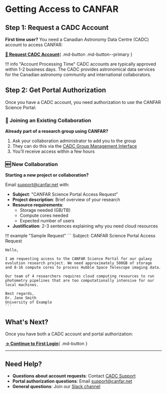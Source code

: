 # Getting Access to CANFAR

## Step 1: Request a CADC Account

**First time user?** You need a Canadian Astronomy Data Centre (CADC) account to access CANFAR:

[**🔗 Request CADC Account**](https://www.cadc-ccda.hia-iha.nrc-cnrc.gc.ca/en/auth/request.html){ .md-button .md-button--primary }

!!! info "Account Processing Time"
    CADC accounts are typically approved within 1-2 business days. The CADC provides
    astronomical data services for the Canadian astronomy community and international
    collaborators.

## Step 2: Get Portal Authorization

Once you have a CADC account, you need authorization to use the CANFAR Science Portal:

### 🤝 Joining an Existing Collaboration

**Already part of a research group using CANFAR?**

1. Ask your collaboration administrator to add you to the group
2. They can do this via the [CADC Group Management Interface](https://www.cadc-ccda.hia-iha.nrc-cnrc.gc.ca/en/groups/)
3. You'll receive access within a few hours

### 🆕 New Collaboration

**Starting a new project or collaboration?**

Email [support@canfar.net](mailto:support@canfar.net) with:

- **Subject**: "CANFAR Science Portal Access Request"
- **Project description**: Brief overview of your research
- **Resource requirements**: 
  - Storage needed (GB/TB)
  - Compute cores needed
  - Expected number of users
- **Justification**: 2-3 sentences explaining why you need cloud resources

!!! example "Sample Request"
    ```
    Subject: CANFAR Science Portal Access Request
    
    Hello,
    
    I am requesting access to the CANFAR Science Portal for our galaxy 
    evolution research project. We need approximately 500GB of storage 
    and 8-16 compute cores to process Hubble Space Telescope imaging data.
    
    Our team of 4 researchers requires cloud computing resources to run 
    photometry pipelines that are too computationally intensive for our 
    local machines.
    
    Best regards,
    Dr. Jane Smith
    University of Example
    ```

## What's Next?

Once you have both a CADC account and portal authorization:

[**→ Continue to First Login**](first-login.md){ .md-button }

---

## Need Help?

- **Questions about account requests**: Contact [CADC Support](mailto:cadc@nrc-cnrc.gc.ca)
- **Portal authorization questions**: Email [support@canfar.net](mailto:support@canfar.net)
- **General questions**: Join our [Slack channel](https://cadc.slack.com/archives/C01K60U5Q87)
